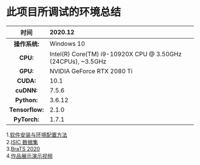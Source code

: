 # 此项目所调试的环境总结  

|**时间**|2020.12|
|:-------:|:-------|
|**操作系统:** |Windows 10|
|**CPU:** |Intel(R) Core(TM) i9-10920X CPU @ 3.50GHz (24CPUs), ~3.5GHz|
|**GPU:** |NVIDIA GeForce RTX 2080 Ti|
|**CUDA:** |10.1|
|**cuDNN:** |7.5.6|
|**Python:** |3.6.12|
|**Tensorflow:** |2.1.0|
|**PyTorch:** |1.7.1|


1.[软件安装与环境配置方法](https://blog.csdn.net/QianBright/article/details/111852429)   
2.[ISIC 数据集](https://challenge.isic-archive.com/data)  
3.[BraTS 2020](https://www.med.upenn.edu/cbica/brats2020/registration.html)  
4.[作品展示演示视频]()  


